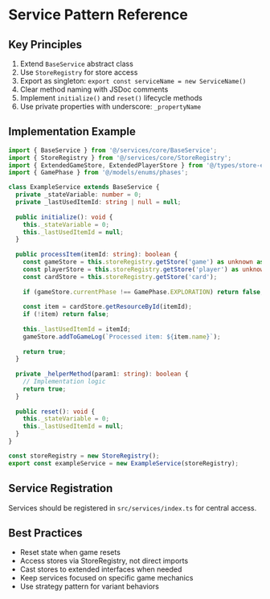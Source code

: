 # Service Pattern Reference

## Key Principles
1. Extend `BaseService` abstract class
2. Use `StoreRegistry` for store access
3. Export as singleton: `export const serviceName = new ServiceName()`
4. Clear method naming with JSDoc comments
5. Implement `initialize()` and `reset()` lifecycle methods
6. Use private properties with underscore: `_propertyName`

## Implementation Example

```typescript
import { BaseService } from '@/services/core/BaseService';
import { StoreRegistry } from '@/services/core/StoreRegistry';
import { ExtendedGameStore, ExtendedPlayerStore } from '@/types/store-extensions';
import { GamePhase } from '@/models/enums/phases';

class ExampleService extends BaseService {
  private _stateVariable: number = 0;
  private _lastUsedItemId: string | null = null;
  
  public initialize(): void {
    this._stateVariable = 0;
    this._lastUsedItemId = null;
  }
  
  public processItem(itemId: string): boolean {
    const gameStore = this.storeRegistry.getStore('game') as unknown as ExtendedGameStore;
    const playerStore = this.storeRegistry.getStore('player') as unknown as ExtendedPlayerStore;
    const cardStore = this.storeRegistry.getStore('card');
    
    if (gameStore.currentPhase !== GamePhase.EXPLORATION) return false;
    
    const item = cardStore.getResourceById(itemId);
    if (!item) return false;
    
    this._lastUsedItemId = itemId;
    gameStore.addToGameLog(`Processed item: ${item.name}`);
    
    return true;
  }
  
  private _helperMethod(param1: string): boolean {
    // Implementation logic
    return true;
  }
  
  public reset(): void {
    this._stateVariable = 0;
    this._lastUsedItemId = null;
  }
}

const storeRegistry = new StoreRegistry();
export const exampleService = new ExampleService(storeRegistry);
```

## Service Registration
Services should be registered in `src/services/index.ts` for central access.

## Best Practices
- Reset state when game resets
- Access stores via StoreRegistry, not direct imports
- Cast stores to extended interfaces when needed
- Keep services focused on specific game mechanics
- Use strategy pattern for variant behaviors
